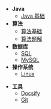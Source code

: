 * **Java**
  - [Java 基础](<https://dreamwhigh.github.io/Java-Notes/#/Java%20%E5%9F%BA%E7%A1%80>)
* **算法**
  - [算法基础](<https://dreamwhigh.github.io/Algorithm/#/%E7%AE%97%E6%B3%95%E5%9F%BA%E7%A1%80>)
  - [算法题解](<https://dreamwhigh.github.io/Algorithm/#/%E7%AE%97%E6%B3%95%E9%A2%98%E8%A7%A3>)
* **数据库**
  - [SQL](<https://dreamwhigh.github.io/Database-Notes/#/SQL>)
  - [MySQL](<https://dreamwhigh.github.io/Database-Notes/#/MySQL>)
* **操作系统**
  - [Linux](<https://dreamwhigh.github.io/OS-Notes/#/Linux%20%E5%85%A5%E9%97%A8>)

- **工具**
  - [Docsify](<https://dreamwhigh.github.io/Docsify-Notes/#/docsify>)
  - [Git](<https://dreamwhigh.github.io/Git-Notes/#/Git>)


